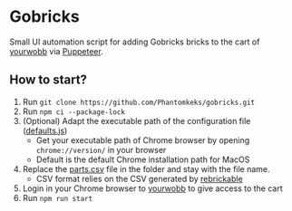 # Gobricks
Small UI automation script for adding Gobricks bricks to the cart of [yourwobb](https://www.yourwobb.com/) via [Puppeteer](https://pptr.dev/).

## How to start?
1. Run `git clone https://github.com/Phantomkeks/gobricks.git`
2. Run `npm ci --package-lock`
3. (Optional) Adapt the executable path of the configuration file ([defaults.js](configuration%2Fdefaults.js))
   - Get your executable path of Chrome browser by opening `chrome://version/` in your browser
   - Default is the default Chrome installation path for MacOS
4. Replace the [parts.csv](CSV%2Fparts.csv) file in the folder and stay with the file name.
   - CSV format relies on the CSV generated by [rebrickable](https://rebrickable.com/)
5. Login in your Chrome browser to [yourwobb](https://www.yourwobb.com/) to give access to the cart 
6. Run `npm run start`
